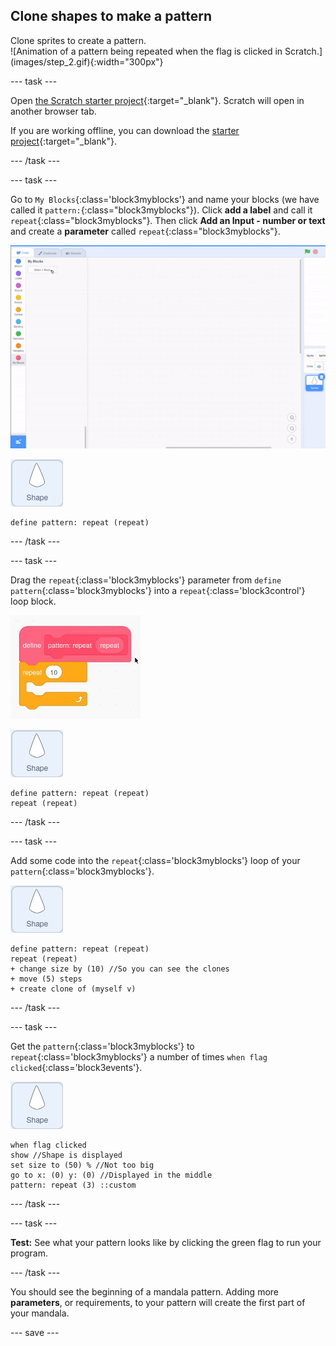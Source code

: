 ## Clone shapes to make a pattern

<div style="display: flex; flex-wrap: wrap">
<div style="flex-basis: 200px; flex-grow: 1; margin-right: 15px;">
Clone sprites to create a pattern.
</div>
<div>
![Animation of a pattern being repeated when the flag is clicked in Scratch.](images/step_2.gif){:width="300px"}
</div>
</div>

--- task ---

Open [the Scratch starter project](https://scratch.mit.edu/projects/540476254/){:target="_blank"}. Scratch will open in another browser tab. 

If you are working offline, you can download the [starter project](https://scratch.mit.edu/projects/540476254/){:target="_blank"}.

--- /task ---

--- task ---

Go to `My Blocks`{:class='block3myblocks'} and name your blocks (we have called it `pattern:`{:class="block3myblocks"}). Click **add a label** and call it `repeat`{:class="block3myblocks"}. Then click **Add an Input - number or text** and create a **parameter** called `repeat`{:class="block3myblocks"}.


![Animation of a 'my blocks' block and an additional parameter being added.](images/add-parameter.gif)

![The shape sprite.](images/shape_sprite.png)

```blocks3
define pattern: repeat (repeat)
```

--- /task ---

--- task ---

Drag the `repeat`{:class='block3myblocks'} parameter from `define pattern`{:class='block3myblocks'} into a `repeat`{:class='block3control'} loop block.

![Animation showing the 'repeat' parameter being dragged from the 'define' block and into the 'repeat' block.](images/use-repeat.gif)

![The shape sprite.](images/shape_sprite.png)

```blocks3
define pattern: repeat (repeat)
repeat (repeat)
```

--- /task ---


--- task ---

Add some code into the `repeat`{:class='block3myblocks'} loop of your `pattern`{:class='block3myblocks'}.

![The shape sprite.](images/shape_sprite.png)

```blocks3
define pattern: repeat (repeat)
repeat (repeat)
+ change size by (10) //So you can see the clones
+ move (5) steps 
+ create clone of (myself v)
```

--- /task ---


--- task ---

Get the `pattern`{:class='block3myblocks'} to `repeat`{:class='block3myblocks'} a number of times `when flag clicked`{:class='block3events'}. 

![The shape sprite.](images/shape_sprite.png)
```blocks3
when flag clicked
show //Shape is displayed 
set size to (50) % //Not too big
go to x: (0) y: (0) //Displayed in the middle
pattern: repeat (3) ::custom
```

--- /task ---


--- task ---

**Test:** See what your pattern looks like by clicking the green flag to run your program.

--- /task ---

You should see the beginning of a mandala pattern. Adding more **parameters**, or requirements, to your pattern will create the first part of your mandala.

--- save ---

